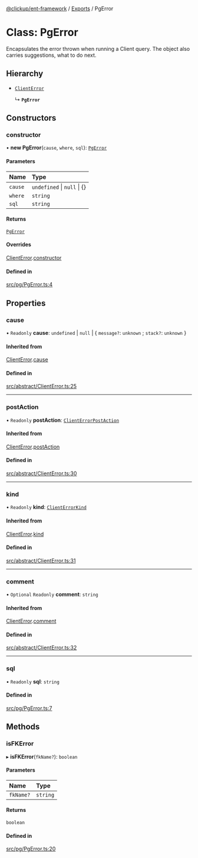 [@clickup/ent-framework](../README.md) / [Exports](../modules.md) / PgError

# Class: PgError

Encapsulates the error thrown when running a Client query. The object also
carries suggestions, what to do next.

## Hierarchy

- [`ClientError`](ClientError.md)

  ↳ **`PgError`**

## Constructors

### constructor

• **new PgError**(`cause`, `where`, `sql`): [`PgError`](PgError.md)

#### Parameters

| Name | Type |
| :------ | :------ |
| `cause` | `undefined` \| ``null`` \| {} |
| `where` | `string` |
| `sql` | `string` |

#### Returns

[`PgError`](PgError.md)

#### Overrides

[ClientError](ClientError.md).[constructor](ClientError.md#constructor)

#### Defined in

[src/pg/PgError.ts:4](https://github.com/clickup/ent-framework/blob/master/src/pg/PgError.ts#L4)

## Properties

### cause

• `Readonly` **cause**: `undefined` \| ``null`` \| \{ `message?`: `unknown` ; `stack?`: `unknown`  }

#### Inherited from

[ClientError](ClientError.md).[cause](ClientError.md#cause)

#### Defined in

[src/abstract/ClientError.ts:25](https://github.com/clickup/ent-framework/blob/master/src/abstract/ClientError.ts#L25)

___

### postAction

• `Readonly` **postAction**: [`ClientErrorPostAction`](../modules.md#clienterrorpostaction)

#### Inherited from

[ClientError](ClientError.md).[postAction](ClientError.md#postaction)

#### Defined in

[src/abstract/ClientError.ts:30](https://github.com/clickup/ent-framework/blob/master/src/abstract/ClientError.ts#L30)

___

### kind

• `Readonly` **kind**: [`ClientErrorKind`](../modules.md#clienterrorkind)

#### Inherited from

[ClientError](ClientError.md).[kind](ClientError.md#kind)

#### Defined in

[src/abstract/ClientError.ts:31](https://github.com/clickup/ent-framework/blob/master/src/abstract/ClientError.ts#L31)

___

### comment

• `Optional` `Readonly` **comment**: `string`

#### Inherited from

[ClientError](ClientError.md).[comment](ClientError.md#comment)

#### Defined in

[src/abstract/ClientError.ts:32](https://github.com/clickup/ent-framework/blob/master/src/abstract/ClientError.ts#L32)

___

### sql

• `Readonly` **sql**: `string`

#### Defined in

[src/pg/PgError.ts:7](https://github.com/clickup/ent-framework/blob/master/src/pg/PgError.ts#L7)

## Methods

### isFKError

▸ **isFKError**(`fkName?`): `boolean`

#### Parameters

| Name | Type |
| :------ | :------ |
| `fkName?` | `string` |

#### Returns

`boolean`

#### Defined in

[src/pg/PgError.ts:20](https://github.com/clickup/ent-framework/blob/master/src/pg/PgError.ts#L20)
